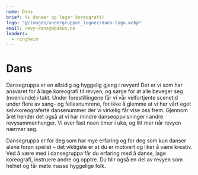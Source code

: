 ```yaml
---
name: Dans
brief: Vi danser og lager koreografi!
logo: "@/images/undergrupper_logoer/dans-logo.webp"
email: revy-dans@abakus.no
leaders:
  - ringheim
---
```


# Dans

Dansegruppa er en allsidig og hyggelig gjeng i revyen! Det er vi som har ansvaret for å lage koreografi til revyen, og sørge for at alle beveger seg (noenlunde) i takt. Under forestillingene får vi vår velfortjente scenetid under flere av sang- og fellesnumrene, for ikke å glemme at vi har vårt eget selvkoreograferte dansenummer der vi virkelig får vise oss frem. Gjennom året hender det også at vi har mindre danseoppvisninger i andre revysammenhenger. Vi øver fast noen timer i uka, og litt mer når revyen nærmer seg.

Dansegruppa er for deg som har mye erfaring og for deg som kun danser alene foran speilet – det viktigste er at du er motivert og liker å være kreativ. Ved å være med i dansegruppa får du erfaring med å danse, lage koreografi, instruere andre og opptre. Du blir også en del av revyen som helhet og får møte masse hyggelige folk.
